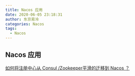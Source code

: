 ```yaml
---
title: Nacos 应用
date: 2020-06-05 23:18:31
author: 东京易冷
categories: Nacos
tags:
  - Nacos
---
```


## Nacos 应用

[如何将注册中心从 Consul /Zookeeper平滑的迁移到 Nacos ？](https://blog.csdn.net/u012921921/article/details/106521290/)
